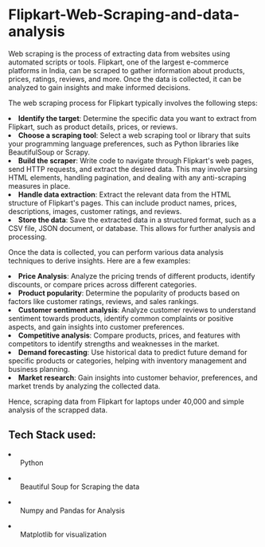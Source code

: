 # Flipkart-Web-Scraping-and-data-analysis
Web scraping is the process of extracting data from websites using automated scripts or tools. Flipkart, one of the largest e-commerce platforms in India, can be scraped to gather information about products, prices, ratings, reviews, and more. Once the data is collected, it can be analyzed to gain insights and make informed decisions.

The web scraping process for Flipkart typically involves the following steps:

<li><strong>Identify the target</strong>: Determine the specific data you want to extract from Flipkart, such as product details, prices, or reviews.<br>
<li><strong>Choose a scraping tool</strong>: Select a web scraping tool or library that suits your programming language preferences, such as Python libraries like BeautifulSoup or Scrapy.<br>
<li><strong>Build the scraper</strong>: Write code to navigate through Flipkart's web pages, send HTTP requests, and extract the desired data. This may involve parsing HTML elements, handling pagination, and dealing with any anti-scraping measures in place.<br>
<li><strong>Handle data extraction</strong>: Extract the relevant data from the HTML structure of Flipkart's pages. This can include product names, prices, descriptions, images, customer ratings, and reviews.<br>
<li><strong>Store the data</strong>: Save the extracted data in a structured format, such as a CSV file, JSON document, or database. This allows for further analysis and processing.<br>
  
Once the data is collected, you can perform various data analysis techniques to derive insights. Here are a few examples:

<li><strong>Price Analysis</strong>: Analyze the pricing trends of different products, identify discounts, or compare prices across different categories.<br>
<li><strong>Product popularity</strong>: Determine the popularity of products based on factors like customer ratings, reviews, and sales rankings.<br>
<li><strong>Customer sentiment analysis</strong>: Analyze customer reviews to understand sentiment towards products, identify common complaints or positive aspects, and gain insights into customer preferences.<br>
<li><strong>Competitive analysis</strong>: Compare products, prices, and features with competitors to identify strengths and weaknesses in the market.<br>
<li><strong>Demand forecasting</strong>: Use historical data to predict future demand for specific products or categories, helping with inventory management and business planning.<br>
<li><strong>Market research</strong>: Gain insights into customer behavior, preferences, and market trends by analyzing the collected data.<br>

Hence, scraping data from Flipkart for laptops under 40,000 and simple analysis of the scrapped data.

## Tech Stack used:
<li><ol>Python</ol></li>
<li><ol>Beautiful Soup for Scraping the data</ol></li>
<li><ol>Numpy and Pandas for Analysis</ol></li>
<li><ol>Matplotlib for visualization</ol></li>
